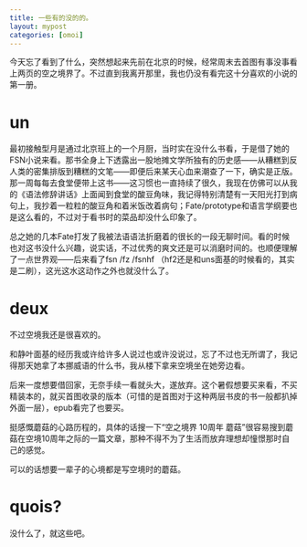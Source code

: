```yaml
---
title: 一些有的没的的。
layout: mypost
categories: [omoi]
---
```


今天忘了看到了什么，突然想起来先前在北京的时候，经常周末去首图有事没事看上两页的空之境界了。不过直到我离开那里，我也仍没有看完这十分喜欢的小说的第一册。

# un

最初接触型月是通过北京班上的一个月厨，当时实在没什么书看，于是借了她的FSN小说来看。那书全身上下透露出一股地摊文学所独有的历史感——从糟糕到反人类的密集排版到糟糕的文笔——即便后来某天心血来潮查了一下，确实是正版。那一周每每去食堂便带上这书——这习惯也一直持续了很久，我现在仿佛可以从我的《语法修辞讲话》上面闻到食堂的酸豆角味，我记得特别清楚有一天阳光打到病句上，我抄着一粒粒的酸豆角和着米饭改着病句；Fate/prototype和语言学纲要也是这么看的，不过对于看书时的菜品却没什么印象了。

总之她的几本Fate打发了我被法语语法折磨着的很长的一段无聊时间。看的时候也对这书没什么兴趣，说实话，不过优秀的爽文还是可以消磨时间的。也顺便理解了一点世界观——后来看了fsn /fz /fsnhf （hf2还是和uns面基的时候看的，其实是二刷），这光这水这动作之外也就没什么了。

# deux

不过空境我还是很喜欢的。

和静叶面基的经历我或许给许多人说过也或许没说过，忘了不过也无所谓了，我记得那天她拿了本挪威语的什么书，我从楼下拿来空境坐在她旁边看。

后来一度想要借回家，无奈手续一看就头大，遂放弃。这个暑假想要买来看，不买精装本的，就买首图收录的版本（可惜的是首图对于这种两层书皮的书一般都扒掉外面一层），epub看完了也要买。

挺感慨蘑菇的心路历程的，具体的话搜一下“空之境界 10周年 蘑菇”很容易搜到蘑菇在空境10周年之际的一篇文章，那种不得不为了生活而放弃理想却憧憬那时自己的感觉。

可以的话想要一辈子的心境都是写空境时的蘑菇。

# quois?

没什么了，就这些吧。